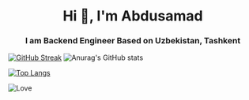 <h1 align="center">Hi 👋, I'm Abdusamad</h1>
<h3 align="center">I am Backend Engineer Based on Uzbekistan, Tashkent</h3>




[![GitHub Streak](https://github-readme-streak-stats.herokuapp.com?user=sevbo2003&theme=radical&date_format=M%20j%5B%2C%20Y%5D)](https://git.io/streak-stats) ![Anurag's GitHub stats](https://github-readme-stats.vercel.app/api?username=sevbo2003&show_icons=true&theme=radical) 


[![Top Langs](https://github-readme-stats.vercel.app/api/top-langs/?username=sevbo2003&layout=compact&theme=aura)](https://github.com/anuraghazra/github-readme-stats)

![Love](https://spotify-recently-played-readme.vercel.app/api?user=31izxfxf6vixoccfya2wk2jmyrku&count=2)



        





